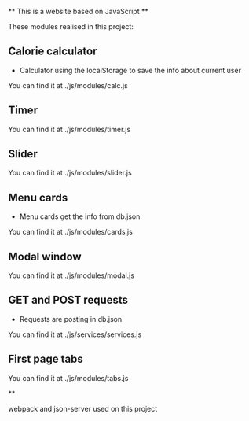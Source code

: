 **
This is a website based on JavaScript
**

These modules realised in this project:

## Calorie calculator
- Calculator using the localStorage to save the info about current user

You can find it at ./js/modules/calc.js

## Timer 
You can find it at ./js/modules/timer.js

## Slider 
You can find it at ./js/modules/slider.js

## Menu cards 
- Menu cards get the info from db.json

You can find it at ./js/modules/cards.js

## Modal window 
You can find it at ./js/modules/modal.js

## GET and POST requests
- Requests are posting in db.json

You can find it at ./js/services/services.js

## First page tabs 
You can find it at ./js/modules/tabs.js

**

webpack and json-server used on this project


